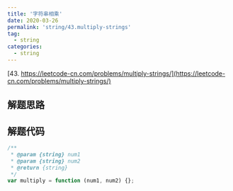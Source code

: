 ```yaml
---
title: '字符串相乘'
date: 2020-03-26
permalink: 'string/43.multiply-strings'
tag:
  - string
categories:
  - string
---
```


[43. https://leetcode-cn.com/problems/multiply-strings/](https://leetcode-cn.com/problems/multiply-strings/)

## 解题思路

## 解题代码

```js
/**
 * @param {string} num1
 * @param {string} num2
 * @return {string}
 */
var multiply = function (num1, num2) {};
```

